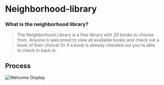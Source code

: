 # Neighborhood-library

### What is the neighborhood library?
> The Neighborhood Library is a free library with 20 books to choose from.
> Anyone is welcomed to view all available books and check out a book of their choice! Or if a book is already checked out you're able to check in back in. 

## Process
![Welcome Display ](display.jpg)


